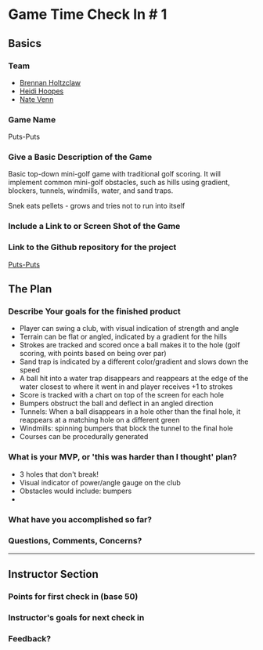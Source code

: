 # Game Time Check In # 1

## Basics

### Team
- [Brennan Holtzclaw](https://github.com/brennanholtzclaw)
- [Heidi Hoopes](https://github.com/hhoopes)
- [Nate Venn](https://github.com/natevenn)

### Game Name
Puts-Puts

### Give a Basic Description of the Game
Basic top-down mini-golf game with traditional golf scoring. It will implement common mini-golf obstacles, such as hills using gradient, blockers, tunnels, windmills, water, and sand traps. 

Snek eats pellets - grows and tries not to run into itself

### Include a Link to or Screen Shot of the Game

[]()

### Link to the Github repository for the project
[Puts-Puts](https://github.com/brennanholtzclaw/game_time)

## The Plan

### Describe Your goals for the finished product

* Player can swing a club, with visual indication of strength and angle
* Terrain can be flat or angled, indicated by a gradient for the hills
* Strokes are tracked and scored once a ball makes it to the hole (golf scoring, with points based on being over par)
* Sand trap is indicated by a different color/gradient and slows down the speed
* A ball hit into a water trap disappears and reappears at the edge of the water closest to where it went in and player receives +1 to strokes
* Score is tracked with a chart on top of the screen for each hole
* Bumpers obstruct the ball and deflect in an angled direction
* Tunnels: When a ball disappears in a hole other than the final hole, it reappears at a matching hole on a different green
* Windmills: spinning bumpers that block the tunnel to the final hole
* Courses can be procedurally generated 

### What is your MVP, or 'this was harder than I thought' plan?

* 3 holes that don't break! 
* Visual indicator of power/angle gauge on the club
* Obstacles would include: bumpers
* 

### What have you accomplished so far?

### Questions, Comments, Concerns?

-----

## Instructor Section

### Points for first check in (base 50)

### Instructor's goals for next check in

### Feedback?
